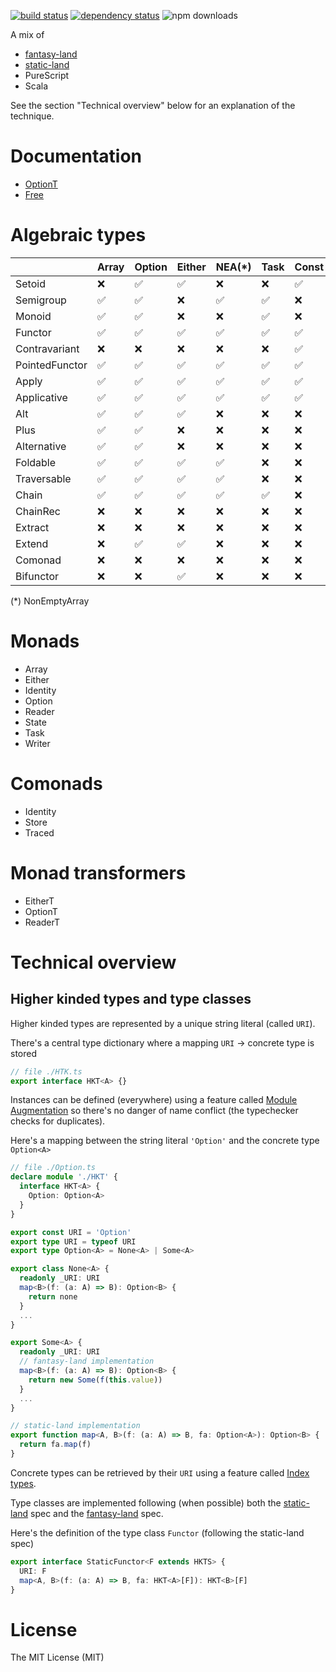 [![build status](https://img.shields.io/travis/gcanti/fp-ts/master.svg?style=flat-square)](https://travis-ci.org/gcanti/fp-ts)
[![dependency status](https://img.shields.io/david/gcanti/fp-ts.svg?style=flat-square)](https://david-dm.org/gcanti/fp-ts)
![npm downloads](https://img.shields.io/npm/dm/fp-ts.svg)

A mix of

- [fantasy-land](https://github.com/fantasyland/fantasy-land)
- [static-land](https://github.com/rpominov/static-land)
- PureScript
- Scala

See the section "Technical overview" below for an explanation of the technique.

# Documentation

- [OptionT](docs/OptionT.md)
- [Free](docs/Free.md)

# Algebraic types

|     | Array | Option | Either | NEA(*) | Task | Const | Identity | Validation |
| --- | --- | --- | --- | --- | --- | --- | --- | --- |
| Setoid          | ❌ | ✅ | ✅ | ❌ | ❌ | ✅ | ✅ | ❌ |
| Semigroup       | ✅ | ✅ | ❌ | ✅ | ✅ | ❌ | ❌ | ❌ |
| Monoid          | ✅ | ✅ | ❌ | ❌ | ✅ | ❌ | ❌ | ❌ |
| Functor         | ✅ | ✅ | ✅ | ✅ | ✅ | ✅ | ✅ | ✅ |
| Contravariant   | ❌ | ❌ | ❌ | ❌ | ❌ | ✅ | ❌ | ❌ |
| PointedFunctor  | ✅ | ✅ | ✅ | ✅ | ✅ | ✅ | ✅ | ✅ |
| Apply           | ✅ | ✅ | ✅ | ✅ | ✅ | ✅ | ✅ | ✅ |
| Applicative     | ✅ | ✅ | ✅ | ✅ | ✅ | ✅ | ✅ | ✅ |
| Alt             | ✅ | ✅ | ✅ | ❌ | ❌ | ❌ | ❌ | ✅ |
| Plus            | ✅ | ✅ | ❌ | ❌ | ❌ | ❌ | ❌ | ❌ |
| Alternative     | ✅ | ✅ | ❌ | ❌ | ❌ | ❌ | ❌ | ❌ |
| Foldable        | ✅ | ✅ | ✅ | ✅ | ❌ | ❌ | ✅ | ✅ |
| Traversable     | ✅ | ✅ | ✅ | ✅ | ❌ | ❌ | ✅ | ✅ |
| Chain           | ✅ | ✅ | ✅ | ✅ | ✅ | ❌ | ✅ | ❌ |
| ChainRec        | ❌ | ❌ | ❌ | ❌ | ❌ | ❌ | ❌ | ❌ |
| Extract         | ❌ | ❌ | ❌ | ❌ | ❌ | ❌ | ✅ | ❌ |
| Extend          | ❌ | ✅ | ✅ | ❌ | ❌ | ❌ | ✅ | ❌ |
| Comonad         | ❌ | ❌ | ❌ | ❌ | ❌ | ❌ | ✅ | ❌ |
| Bifunctor       | ❌ | ❌ | ✅ | ❌ | ❌ | ❌ | ❌ | ❌ |

(*) NonEmptyArray

# Monads

- Array
- Either
- Identity
- Option
- Reader
- State
- Task
- Writer

# Comonads

- Identity
- Store
- Traced

# Monad transformers

- EitherT
- OptionT
- ReaderT

# Technical overview

## Higher kinded types and type classes

Higher kinded types are represented by a unique string literal (called `URI`).

There's a central type dictionary where a mapping `URI` -> concrete type is stored

```ts
// file ./HTK.ts
export interface HKT<A> {}
```

Instances can be defined (everywhere) using a feature called [Module Augmentation](https://www.typescriptlang.org/docs/handbook/declaration-merging.html) so there's no danger of name conflict (the typechecker checks for duplicates).

Here's a mapping between the string literal `'Option'` and the concrete type `Option<A>`

```ts
// file ./Option.ts
declare module './HKT' {
  interface HKT<A> {
    Option: Option<A>
  }
}

export const URI = 'Option'
export type URI = typeof URI
export type Option<A> = None<A> | Some<A>

export class None<A> {
  readonly _URI: URI
  map<B>(f: (a: A) => B): Option<B> {
    return none
  }
  ...
}

export Some<A> {
  readonly _URI: URI
  // fantasy-land implementation
  map<B>(f: (a: A) => B): Option<B> {
    return new Some(f(this.value))
  }
  ...
}

// static-land implementation
export function map<A, B>(f: (a: A) => B, fa: Option<A>): Option<B> {
  return fa.map(f)
}
```

Concrete types can be retrieved by their `URI` using a feature called [Index types](https://www.typescriptlang.org/docs/handbook/advanced-types.html).

Type classes are implemented following (when possible) both the [static-land](https://github.com/rpominov/static-land) spec and the [fantasy-land](https://github.com/fantasyland/fantasy-land) spec.

 Here's the definition of the type class `Functor` (following the static-land spec)

```ts
export interface StaticFunctor<F extends HKTS> {
  URI: F
  map<A, B>(f: (a: A) => B, fa: HKT<A>[F]): HKT<B>[F]
}
```

# License

The MIT License (MIT)
